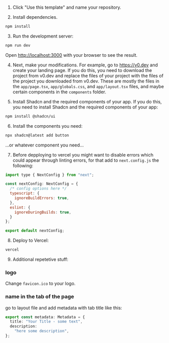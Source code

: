 1. Click "Use this template" and name your repository.

2. Install dependencies.

```bash
npm install
```

3. Run the development server:

```bash
npm run dev
```

Open [http://localhost:3000](http://localhost:3000) with your browser to see the result.

4. Next, make your modifications. For example, go to https://v0.dev and create your landing page. If you do this, you need to download the project from v0.dev and replace the files of your project with the files of the project you downloaded from v0.dev. These are mostly the files in the `app/page.tsx`, `app/globals.css`, and `app/layout.tsx` files, and maybe certain components in the `components` folder.

5. Install Shadcn and the required components of your app. If you do this, you need to install Shadcn and the required components of your app:

```bash
npm install @shadcn/ui
```

6. Install the components you need:

```bash
npx shadcn@latest add button
```

...or whatever component you need...

7. Before depploying to vercel you might want to disable errors which could appear through linting errors, for that add to `next.config.js` the following:

```javascript
import type { NextConfig } from "next";

const nextConfig: NextConfig = {
  /* config options here */
  typescript: {
    ignoreBuildErrors: true,
  },
  eslint: {
    ignoreDuringBuilds: true,
  }
};

export default nextConfig;
```

8. Deploy to Vercel:

```bash
vercel
```

9. Additional repetetive stuff:

### logo

Change `favicon.ico` to your logo.

### name in the tab of the page

go to layout file and add metadata with tab title like this:

```ts
export const metadata: Metadata = {
  title: "Your Title - some text",
  description:
    "here some description",
};
```